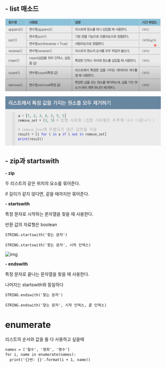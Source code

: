 ## - list 매소드

![image-20220107155121590](python%20%ED%99%9C%EC%9A%A9%EB%AC%B8%EB%B2%95.assets/image-20220107155121590.png)



![image-20220107170310041](python%20%ED%99%9C%EC%9A%A9%EB%AC%B8%EB%B2%95.assets/image-20220107170310041.png)



## - zip과 startswith

**- zip**

두 리스트의 같은 위치의 요소를 묶어준다.

if 길이가 같지 않다면, 같을 때까지만 묶어준다.



**- startswith**

특정 문자로 시작하는 문자열을 찾을 때 사용한다.

반환 값의 자료형은 boolean

```
STRING.startswith('찾는 문자')

STRING.startswith('찾는 문자', 시작 인덱스)
```

![img](https://postfiles.pstatic.net/MjAyMTExMTVfOCAg/MDAxNjM2OTQxMjI4MjE5.bwRLF6N4O5nKops12KfETfywl5CUFrCsN37qx94ijZQg.-WNj4O2LmqK-OjkmYgyhkFQofv62CP2pdbsRFsBZ0e4g.PNG.indiaesther/image.png?type=w773)



**- endswith**

특정 문자로 끝나는 문자열을 찾을 때 사용한다.

나머지는 startswith와 동일하다

```
STRING.endswith('찾는 문자')

STRING.endswith('찾는 문자', 시작 인덱스, 끝 인덱스)
```

# enumerate

리스트의 순서와 값을 둘 다 사용하고 싶을때

```
names = ['철수', '영희', '영수']
for i, name in enumerate(names):
  print('{}번: {}'.format(i + 1, name))
```

